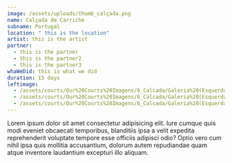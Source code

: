 ```yaml
---
image: /assets/uploads/thumb_calçada.png
name: Calçada de Carriche
subname: Portugal
location: " this is the location"
artist: this is the artist
partner:
  - this is the partner
  - this is the partner2
  - this is the partner3
whaWeDid: this is what we did
duration: 15 days
leftimage:
  - /assets/courts/Our%20Courts%20Imagens/6_Calcada/Galeria%20(Esquerda)/1.jpg
  - /assets/courts/Our%20Courts%20Imagens/6_Calcada/Galeria%20(Esquerda)/2.jpg
  - /assets/courts/Our%20Courts%20Imagens/6_Calcada/Galeria%20(Esquerda)/3.jpg
---
```


Lorem ipsum dolor sit amet consectetur adipisicing elit. Iure cumque quis modi eveniet obcaecati temporibus, blanditiis ipsa a velit expedita reprehenderit voluptate tempore esse officiis adipisci odio? Optio vero cum nihil ipsa quis mollitia accusantium, dolorum autem repudiandae quam atque inventore laudantium excepturi illo aliquam.

<img src="https://unsplash.it/600" alt="">
